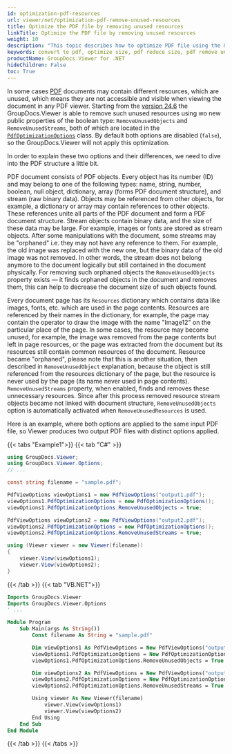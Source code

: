 ```yaml
---
id: optimization-pdf-resources
url: viewer/net/optimization-pdf-remove-unused-resources
title: Optimize the PDF file by removing unused resources
linkTitle: Optimize the PDF file by removing unused resources
weight: 10
description: "This topic describes how to optimize PDF file using the GroupDocs.Viewer .NET API (C#) by removing the unused (orphaned) resources and thus to reduce the file size."
keywords: convert to pdf, optimize size, pdf reduce size, pdf remove unused resources, pdf remove orphaned resources
productName: GroupDocs.Viewer for .NET
hideChildren: False
toc: True
---
```


In some cases [PDF](https://docs.fileformat.com/pdf/) documents may contain different resources, which are unused, which means they are not accessible and visible when viewing the document in any PDF viewer. Starting from the [version 24.6](https://releases.groupdocs.com/viewer/net/release-notes/2024/groupdocs-viewer-for-net-24-6-release-notes/) the GroupDocs.Viewer is able to remove such unused resources using wo new public properties of the boolean type: `RemoveUnusedObjects` and `RemoveUnusedStreams`, both of which are located in the [`PdfOptimizationOptions`](https://reference.groupdocs.com/viewer/net/groupdocs.viewer.options/pdfoptimizationoptions/) class. By default both options are disabled (`false`), so the GroupDocs.Viewer will not apply this optimization.

In order to explain these two options and their differences, we need to dive into the PDF structure a little bit.

PDF document consists of PDF objects. Every object has its number (ID) and may belong to one of the following types: name, string, number, boolean, null object, dictionary, array (forms PDF document structure), and stream (raw binary data). Objects may be referenced from other objects, for example, a dictionary or array may contain references to other objects. These references unite all parts of the PDF document and form a PDF document structure. Stream objects contain binary data, and the size of these data may be large. For example, images or fonts are stored as stream objects. After some manipulations with the document, some streams may be "orphaned" i.e. they may not have any reference to them. For example, the old image was replaced with the new one, but the binary data of the old image was not removed. In other words, the stream does not belong anymore to the document logically but still contained in the document physically. For removing such orphaned objects the `RemoveUnusedObjects` property exists — it finds orphaned objects in the document and removes them, this can help to decrease the document size of such objects found.

Every document page has its `Resources` dictionary which contains data like images, fonts, etc. which are used in the page contents. Resources are referenced by their names in the dictionary, for example, the page may contain the operator to draw the image with the name "Image12" on the particular place of the page. In some cases, the resource may become unused, for example, the image was removed from the page contents but left in page resources, or the page was extracted from the document but its resources still contain common resources of the document. Resource became "orphaned", please note that this is another situation, then described in `RemoveUnusedObject` explanation, because the object is still referenced from the resources dictionary of the page, but the resource is never used by the page (its name never used in page contents). `RemoveUnusedStreams` property, when enabled, finds and removes these unnecessary resources. Since after this process removed resource stream objects became not linked with document structure, `RemoveUnusedObjects` option is automatically activated when `RemoveUnusedResources` is used.

Here is an example, where both options are applied to the same input PDF file, so Viewer produces two output PDF files with distinct options applied.

{{< tabs "Example1">}}
{{< tab "C#" >}}
```csharp
using GroupDocs.Viewer;
using GroupDocs.Viewer.Options;
// ...

const string filename = "sample.pdf";

PdfViewOptions viewOptions1 = new PdfViewOptions("output1.pdf");
viewOptions1.PdfOptimizationOptions = new PdfOptimizationOptions();
viewOptions1.PdfOptimizationOptions.RemoveUnusedObjects = true;

PdfViewOptions viewOptions2 = new PdfViewOptions("output2.pdf");
viewOptions2.PdfOptimizationOptions = new PdfOptimizationOptions();
viewOptions2.PdfOptimizationOptions.RemoveUnusedStreams = true;

using (Viewer viewer = new Viewer(filename))
{
    viewer.View(viewOptions1);
    viewer.View(viewOptions2);
}
```
{{< /tab >}}
{{< tab "VB.NET">}}
```vb
Imports GroupDocs.Viewer
Imports GroupDocs.Viewer.Options
' ...

Module Program
    Sub Main(args As String())
        Const filename As String = "sample.pdf"

        Dim viewOptions1 As PdfViewOptions = New PdfViewOptions("output1.pdf")
        viewOptions1.PdfOptimizationOptions = New PdfOptimizationOptions()
        viewOptions1.PdfOptimizationOptions.RemoveUnusedObjects = True

        Dim viewOptions2 As PdfViewOptions = New PdfViewOptions("output2.pdf")
        viewOptions2.PdfOptimizationOptions = New PdfOptimizationOptions()
        viewOptions2.PdfOptimizationOptions.RemoveUnusedStreams = True

        Using viewer As New Viewer(filename)
            viewer.View(viewOptions1)
            viewer.View(viewOptions2)
        End Using
    End Sub
End Module
```
{{< /tab >}}
{{< /tabs >}}